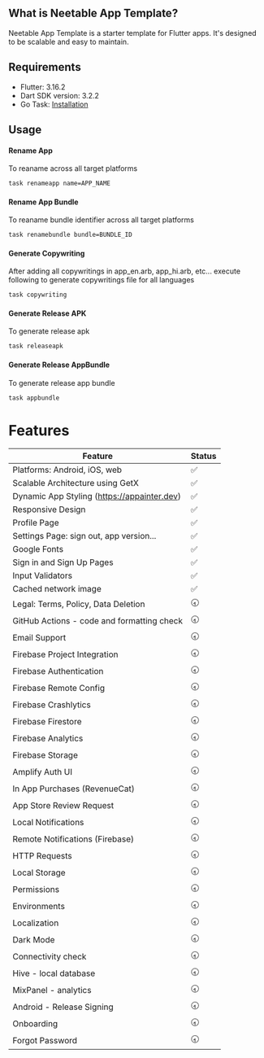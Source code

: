 ## What is **Neetable App Template**?
Neetable App Template is a starter template for Flutter apps.
It's designed to be scalable and easy to maintain.

## Requirements

- Flutter: 3.16.2
- Dart SDK version: 3.2.2
- Go Task: [Installation](https://taskfile.dev/installation)

## Usage

#### Rename App
To reaname across all target platforms

```sh
task renameapp name=APP_NAME
```

#### Rename App Bundle
To reaname bundle identifier across all target platforms

```sh
task renamebundle bundle=BUNDLE_ID
```

#### Generate Copywriting
After adding all copywritings in app_en.arb, app_hi.arb, etc...
execute following to generate copywritings file for all languages

```sh
task copywriting
```

#### Generate Release APK
To generate release apk

```sh
task releaseapk
```

#### Generate Release AppBundle
To generate release app bundle

```sh
task appbundle
```


# Features

| Feature                                                              | Status |
|----------------------------------------------------------------------|--------|
| Platforms: Android, iOS, web                                         | ✅ 
| Scalable Architecture using GetX                                     | ✅ 
| Dynamic App Styling (https://appainter.dev)                          | ✅
| Responsive Design                                                    | ✅ 
| Profile Page                                                         | ✅ 
| Settings Page: sign out, app version...                              | ✅ 
| Google Fonts                                                         | ✅ 
| Sign in and Sign Up Pages                                            | ✅ 
| Input Validators                                                     | ✅ 
| Cached network image                                                 | ✅ 
| Legal: Terms, Policy, Data Deletion                                  | 🕣 
| GitHub Actions - code and formatting check                           | 🕣 
| Email Support                                                        | 🕣
| Firebase Project Integration                                         | 🕣 
| Firebase Authentication                                              | 🕣 
| Firebase Remote Config                                               | 🕣
| Firebase Crashlytics                                                 | 🕣 
| Firebase Firestore                                                   | 🕣
| Firebase Analytics                                                   | 🕣
| Firebase Storage                                                     | 🕣 
| Amplify Auth UI                                                      | 🕣 
| In App Purchases (RevenueCat)                                        | 🕣 
| App Store Review Request                                             | 🕣
| Local Notifications                                                  | 🕣 
| Remote Notifications (Firebase)                                      | 🕣
| HTTP Requests                                                        | 🕣 
| Local Storage                                                        | 🕣 
| Permissions                                                          | 🕣 
| Environments                                                         | 🕣 
| Localization                                                         | 🕣 
| Dark Mode                                                            | 🕣
| Connectivity check                                                   | 🕣
| Hive - local database                                                | 🕣
| MixPanel - analytics                                                 | 🕣
| Android - Release Signing                                            | 🕣 
| Onboarding                                                           | 🕣 
| Forgot Password                                                      | 🕣 
